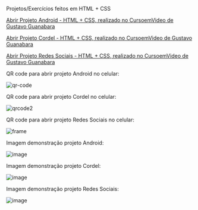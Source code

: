 Projetos/Exercícios feitos em HTML + CSS

<a href="https://luangf.github.io/exercicios-html-css/projeto/android" target="_blank">Abrir Projeto Android - HTML + CSS, realizado no CursoemVideo de Gustavo Guanabara</a>

<a href="https://luangf.github.io/exercicios-html-css/projeto2/">Abrir Projeto Cordel - HTML + CSS, realizado no CursoemVideo de Gustavo Guanabara</a>

<a href="https://luangf.github.io/exercicios-html-css/projeto3/">Abrir Projeto Redes Sociais - HTML + CSS, realizado no CursoemVideo de Gustavo Guanabara</a>

QR code para abrir projeto Android no celular:

![qr-code](https://github.com/luangf/exercicios-html-css/assets/82978424/15d4a2d3-8dc9-41a8-b547-b51297458bee)

QR code para abrir projeto Cordel no celular:

![qrcode2](https://github.com/luangf/exercicios-html-css/assets/82978424/7a656101-9ace-43f8-9b39-c4125995c0a2)

QR code para abrir projeto Redes Sociais no celular:

![frame](https://github.com/luangf/exercicios-html-css/assets/82978424/e3af62aa-6066-426d-8f5d-609e52b7d5bc)

Imagem demonstração projeto Android:

![image](https://github.com/luangf/exercicios-html-css/assets/82978424/8f95c0bc-036b-4207-a52c-831fba1e5ca7)

Imagem demonstração projeto Cordel:

![image](https://github.com/luangf/exercicios-html-css/assets/82978424/0e6bf525-851f-4615-9411-9b308b354dc2)

Imagem demonstração projeto Redes Sociais:

![image](https://github.com/luangf/exercicios-html-css/assets/82978424/62189e8d-cbb1-4fa9-b5b0-acc168a99da2)

